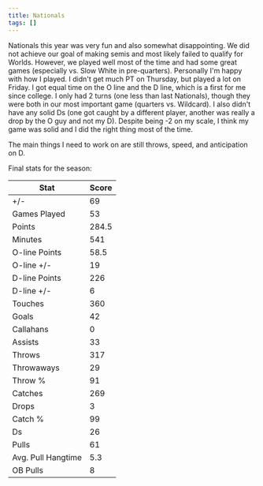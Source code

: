 ```yaml
---
title: Nationals
tags: []
---
```


Nationals this year was very fun and also somewhat disappointing. We did not achieve our goal of making semis and most likely failed to qualify for Worlds. However, we played well most of the time and had some great games (especially vs. Slow White in pre-quarters). Personally I'm happy with how I played. I didn't get much PT on Thursday, but played a lot on Friday. I got equal time on the O line and the D line, which is a first for me since college. I only had 2 turns (one less than last Nationals), though they were both in our most important game (quarters vs. Wildcard). I also didn't have any solid Ds (one got caught by a different player, another was really a drop by the O guy and not my D). Despite being -2 on my scale, I think my game was solid and I did the right thing most of the time. 

The main things I need to work on are still throws, speed, and anticipation on D.

Final stats for the season:

Stat | Score
--- | ---
+/- | 69
Games Played | 53
Points | 284.5
Minutes | 541
O-line Points | 58.5
O-line +/- | 19
D-line Points | 226
D-line +/- | 6
Touches | 360
Goals | 42
Callahans | 0
Assists | 33
Throws | 317
Throwaways | 29
Throw % | 91
Catches | 269
Drops | 3
Catch % | 99
Ds | 26
Pulls | 61
Avg. Pull Hangtime | 5.3
OB Pulls | 8
